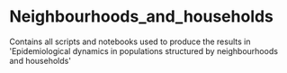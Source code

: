 # Neighbourhoods_and_households
Contains all scripts and notebooks used to produce the results in 'Epidemiological dynamics in populations structured by neighbourhoods and households'

